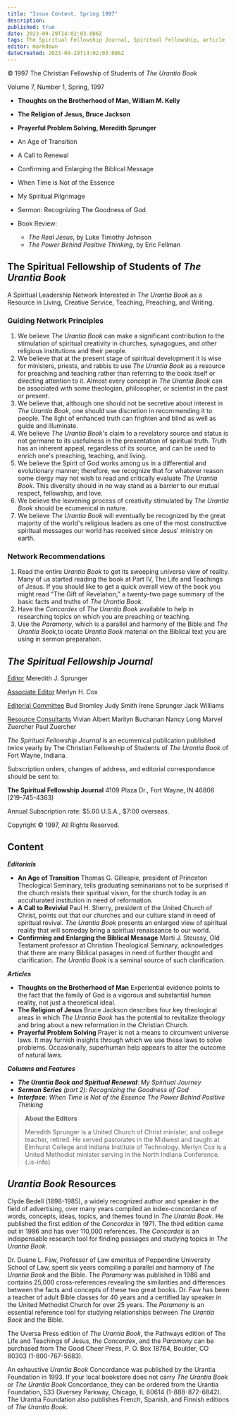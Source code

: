 ```yaml
---
title: "Issue Content, Spring 1997"
description: 
published: true
date: 2023-09-29T14:02:03.086Z
tags: The Spiritual Fellowship Journal, Spiritual Fellowship, article
editor: markdown
dateCreated: 2023-09-29T14:02:03.086Z
---
```


<p class="v-card v-sheet theme--light gray lighten-3 px-2">© 1997 The Christian Fellowship of Students of <i>The Urantia Book</i></p>

Volume 7, Number 1, Spring, 1997

- **Thoughts on the Brotherhood of Man, William M. Kelly**
- **The Religion of Jesus, Bruce Jackson**
- **Prayerful Problem Solving, Meredith Sprunger**

- An Age of Transition
- A Call to Renewal
- Confirming and Enlarging the Biblical Message
- When Time is Not of the Essence
- My Spiritual Pilgrimage
- Sermon: Recognizing The Goodness of God
- Book Review: 
	- _The Real Jesus_, by Luke Timothy Johnson
	- _The Power Behind Positive Thinking_, by Eric Fellman

## The Spiritual Fellowship of Students of _The Urantia Book_ 

A Spiritual Leadership Network Interested in _The Urantia Book_ as a Resource in Living, Creative Service, Teaching, Preaching, and Writing.

### Guiding Network Principles

1. We believe _The Urantia Book_ can make a significant contribution to the stimulation of spiritual creativity in churches, synagogues, and other religious institutions and their people.
2. We believe that at the present stage of spiritual development it is wise for ministers, priests, and rabbis to use _The Urantia Book_ as a resource for preaching and teaching rather than referring to the book itself or directing attention to it. Almost every concept in _The Urantia Book_ can be associated with some theologian, philosopher, or scientist in the past or present.
3. We believe that, although one should not be secretive about interest in _The Urantia Book_, one should use discretion in recommending it to people. The light of enhanced truth can frighten and blind as well as guide and illuminate.
4. We believe _The Urantia Book_'s claim to a revelatory source and status is not germane to its usefulness in the presentation of spiritual truth. Truth has an inherent appeal, regardless of its source, and can be used to enrich one's preaching, teaching, and living.
5. We believe the Spirit of God works among us in a differential and evolutionary manner; therefore, we recognize that for whatever reason some clergy may not wish to read and critically evaluate _The Urantia Book_. This diversity should in no way stand as a barrier to our mutual respect, fellowship, and love.
6. We believe the leavening process of creativity stimulated by _The Urantia Book_ should be ecumenical in nature.
7. We believe _The Urantia Book_ will eventually be recognized by the great majority of the world's religious leaders as one of the most constructive spiritual messages our world has received since Jesus' ministry on earth.

### Network Recommendations

1. Read the entire _Urantia Book_ to get its sweeping universe view of reality. Many of us started reading the book at Part IV, The Life and Teachings of Jesus. If you should like to get a quick overall view of the book you might read “The Gift of Revelation,” a twenty-two page summary of the basic facts and truths of _The Urantia Book_.
2. Have the _Concordex_ of _The Urantia Book_ available to help in researching topics on which you are preaching or teaching.
3. Use the _Paramony_, which is a parallel and harmony of the Bible and _The Urantia Book_,to locate _Urantia Book_ material on the Biblical text you are using in sermon preparation.

## _The Spiritual Fellowship Journal_

<ins>Editor</ins>
Meredith J. Sprunger

<ins>Associate Editor</ins>
Merlyn H. Cox

<ins>Editorial Committee</ins>
Bud Bromley
Judy Smith
Irene Sprunger
Jack Williams

<ins>Resource Consultants</ins>
Vivian Albert
Marilyn Buchanan
Nancy Long
Marvel Zuercher
Paul Zuercher

_The Spiritual Fellowship Journal_ is an ecumenical publication published twice yearly by The Christian Fellowship of Students of _The Urantia Book_ of Fort Wayne, Indiana.

Subscription orders, changes of address, and editorial correspondance should be sent to:

__The Spiritual Fellowship Journal__
4109 Plaza Dr.,
Fort Wayne, IN 46806
(219-745-4363)

Annual Subscription rate: $\$ 5.00$ U.S.A., \$7:00 overseas.

Copyright © 1997, All Rights Reserved.

## Content

***Editorials***

- **An Age of Transition**
	Thomas G. Gillespie, president of Princeton Theological Seminary, tells graduating seminarians not to be surprised if the church resists their spiritual vision, for the church today is an acculturated institution in need of reformation.
- **A Call to Revivial**
	Paul H. Sherry, president of the United Church of Christ, points out that our churches and our culture stand in need of spiritual revival. _The Urantia Book_ presents an enlarged view of spiritual reality that will someday bring a spiritual renaissance to our world.
- **Confirming and Enlarging the Biblical Message**
	Marti J. Steussy, Old Testament professor at Christian Theological Seminary, acknowledges that there are many Biblical pasages in need of further thought and clarification. _The Urantia Book_ is a seminal source of such clarification.

***Articles***

- **Thoughts on the Brotherhood of Man**
	Experiential evidence points to the fact that the family of God is a vigorous and substantial human reality, not just a theoretical ideal.
- **The Religion of Jesus**
	Bruce Jackson describes four key theological areas in which _The Urantia Book_ has the potential to revitalize theology and bring about a new reformation in the Christian Church.
- **Prayerful Problem Solving**
	Prayer is not a means to circumvent universe laws. It may furnish insights through which we use these laws to solve problems. Occasionally, superhuman help appears to alter the outcome of natural laws.

***Columns and Features***

- ***The Urantia Book and Spiritual Renewal***:
	_My Spiritual Journey_
- ***Sermon Series*** _(part 2): Recognizing the Goodness of God_
- ***Interface***: _When Time is Not of the Essence_
	_The Power Behind Positive Thinking_

> **About the Editors**
> 
> Meredith Sprunger is a United Church of Christ minister, and college teacher, retired. He served pastorates in the Midwest and taught at Elmhurst College and Indiana Institute of Technology. Merlyn Cox is a United Methodist minister serving in the North Indiana Conference.
{.is-info}

## _Urantia Book_ Resources

Clyde Bedell (1898-1985), a widely recognized author and speaker in the field of advertising, over many years compiled an index-concordance of words, concepts, ideas, topics, and themes found in _The Urantia Book_. He published the first edition of the _Concordex_ in 1971. The third edition came out in 1986 and has over 110,000 references. The _Concordex_ is an indispensable research tool for finding passages and studying topics in _The Urantia Book_.

Dr. Duane L. Faw, Professor of Law emeritus of Pepperdine University School of Law, spent six years compiling a parallel and harmony of _The Urantia Book_ and the Bible. The _Paramony_ was published in 1986 and contains 25,000 cross-references revealing the similarities and differences between the facts and concepts of these two great books. Dr. Faw has been a teacher of adult Bible classes for 40 years and a certified lay speaker in the United Methodist Church for over 25 years. The _Paramony_ is an essential reference tool for studying relationships between _The Urantia Book_ and the Bible.

The Uversa Press edition of _The Urantia Book_, the Pathways edition of The Life and Teachings of Jesus, the _Concordex_, and the _Paramony_ can be purchased from The Good Cheer Press, P. O. Box 18764, Boulder, CO 80303 (1-800-767-5683).

An exhaustive _Urantia Book_ Concordance was published by the Urantia Foundation in 1993. If your local bookstore does not carry _The Urantia Book_ or _The Urantia Book_ Concordance, they can be ordered from the Urantia Foundation, 533 Diversey Parkway, Chicago, IL 60614 (1-888-872-6842). The Urantia Foundation also publishes French, Spanish, and Finnish editions of _The Urantia Book_.